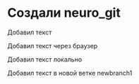 # Создали neuro_git

Добавил текст

Добавил текст через браузер

Добавил текст локально

Добавил текст в новой ветке newbranch1

